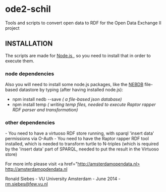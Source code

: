 ode2-schil
==========

Tools and scripts to convert open data to RDF for the Open Data Exchange II project

<h2>INSTALLATION </h2>

The scripts are made for <a href="http://nodejs.org">Node.js </a>, so you need to install that in order to execute them.

<h3>node dependencies</h3>
Also you will need to install some node.js packages, like the <a href="https://github.com/louischatriot/nedb#basic-querying">NEBDB</a> file-based datastore by typing (after having installed node.js):

- npm install nedb --save <i>( a file-based json database)</i>
- npm install temp <i>( writing temp files, needed to execute Raptor rapper RDF parser and transformation)</i>

<h3>other dependencies</h3>
- You need to have a virtuoso RDF store running, with sparql 'insert data' permissions via O-Auth
- You need to have the Raptor rapper RDF tool installed, which is needed to transform turtle to N-triples (which is required by the 'insert data' part of SPARQL, needed to put the result in the Virtuoso store)

 
For more info please visit <a href="http://amsterdamopendata.nl> http://amsterdamopdendata.nl </a>

Ronald Siebes - VU University Amsterdam - June 2014 - rm.siebes@few.vu.nl
